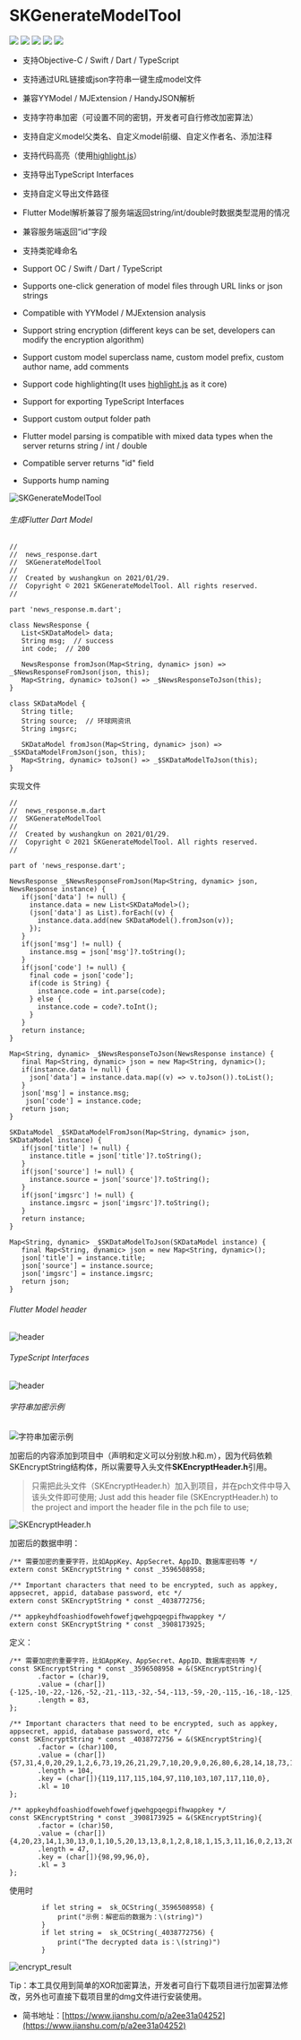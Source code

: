 # SKGenerateModelTool

[![](https://img.shields.io/badge/.dmg-4.2MB-brightgreen)](https://github.com/Xcoder1011/SKGenerateModelTool/blob/master/SKGenerateModelTool.dmg)  ![](https://img.shields.io/badge/Dart-flutter-blue)
    ![](https://img.shields.io/badge/TypeScript-interface-brightgreen)
    ![](https://img.shields.io/badge/Swift-91.7%25-brightgreen)
    ![](https://img.shields.io/badge/license-MIT-green)

- 支持Objective-C / Swift / Dart / TypeScript
- 支持通过URL链接或json字符串一键生成model文件
- 兼容YYModel / MJExtension / HandyJSON解析
- 支持字符串加密（可设置不同的密钥，开发者可自行修改加密算法）
- 支持自定义model父类名、自定义model前缀、自定义作者名、添加注释
- 支持代码高亮（使用[highlight.js](https://highlightjs.org/)）
- 支持导出TypeScript Interfaces
- 支持自定义导出文件路径
- Flutter Model解析兼容了服务端返回string/int/double时数据类型混用的情况
- 兼容服务端返回“id”字段
- 支持类驼峰命名

- Support OC / Swift / Dart / TypeScript
- Supports one-click generation of model files through URL links or json strings
- Compatible with YYModel / MJExtension analysis
- Support string encryption (different keys can be set, developers can modify the encryption algorithm)
- Support custom model superclass name, custom model prefix, custom author name, add comments
- Support code highlighting(It uses [highlight.js](https://highlightjs.org/) as it core)
- Support for exporting TypeScript Interfaces
- Support custom output folder path
- Flutter model parsing is compatible with mixed data types when the server returns string / int / double
- Compatible server returns "id" field
- Supports hump naming


![SKGenerateModelTool](../master/images/home.png)


###### 生成Flutter Dart Model

```
//
//  news_response.dart
//  SKGenerateModelTool
//
//  Created by wushangkun on 2021/01/29.
//  Copyright © 2021 SKGenerateModelTool. All rights reserved.
//

part 'news_response.m.dart';

class NewsResponse {
   List<SKDataModel> data;  
   String msg;  // success
   int code;  // 200

   NewsResponse fromJson(Map<String, dynamic> json) => _$NewsResponseFromJson(json, this);
   Map<String, dynamic> toJson() => _$NewsResponseToJson(this);
}

class SKDataModel {
   String title;  
   String source;  // 环球网资讯
   String imgsrc;  

   SKDataModel fromJson(Map<String, dynamic> json) => _$SKDataModelFromJson(json, this);
   Map<String, dynamic> toJson() => _$SKDataModelToJson(this);
}

```

实现文件

```
//
//  news_response.m.dart
//  SKGenerateModelTool
//
//  Created by wushangkun on 2021/01/29.
//  Copyright © 2021 SKGenerateModelTool. All rights reserved.
//

part of 'news_response.dart';

NewsResponse _$NewsResponseFromJson(Map<String, dynamic> json, NewsResponse instance) {
   if(json['data'] != null) {
     instance.data = new List<SKDataModel>();
     (json['data'] as List).forEach((v) {
       instance.data.add(new SKDataModel().fromJson(v));
     });
   }
   if(json['msg'] != null) {
     instance.msg = json['msg']?.toString();
   }
   if(json['code'] != null) {
     final code = json['code'];
     if(code is String) {
       instance.code = int.parse(code);
     } else {
       instance.code = code?.toInt();
     }
   }
   return instance;
}

Map<String, dynamic> _$NewsResponseToJson(NewsResponse instance) {
   final Map<String, dynamic> json = new Map<String, dynamic>();
   if(instance.data != null) {
     json['data'] = instance.data.map((v) => v.toJson()).toList();
   }
   json['msg'] = instance.msg;
    json['code'] = instance.code;
   return json;
}

SKDataModel _$SKDataModelFromJson(Map<String, dynamic> json, SKDataModel instance) {
   if(json['title'] != null) {
     instance.title = json['title']?.toString();
   }
   if(json['source'] != null) {
     instance.source = json['source']?.toString();
   }
   if(json['imgsrc'] != null) {
     instance.imgsrc = json['imgsrc']?.toString();
   }
   return instance;
}

Map<String, dynamic> _$SKDataModelToJson(SKDataModel instance) {
   final Map<String, dynamic> json = new Map<String, dynamic>();
   json['title'] = instance.title;
   json['source'] = instance.source;
   json['imgsrc'] = instance.imgsrc;
   return json;
}

```

###### Flutter Model header
![header](../master/images/flutter1.png)

###### TypeScript Interfaces
![header](../master/images/typescript.png)

###### 字符串加密示例
![字符串加密示例](../master/images/encrypt.png)

加密后的内容添加到项目中（声明和定义可以分别放.h和.m），因为代码依赖SKEncryptString结构体，所以需要导入头文件**SKEncryptHeader.h**引用。

> 只需把此头文件（SKEncryptHeader.h）加入到项目，并在pch文件中导入该头文件即可使用;
Just add this header file (SKEncryptHeader.h) to the project and import the header file in the pch file to use;

![SKEncryptHeader.h](../master/images/SKEncryptHeader.png)

加密后的数据申明：

```
/** 需要加密的重要字符，比如AppKey、AppSecret、AppID、数据库密码等 */
extern const SKEncryptString * const _3596508958;

/** Important characters that need to be encrypted, such as appkey, appsecret, appid, database password, etc */
extern const SKEncryptString * const _4038772756;

/** appkeyhdfoashiodfowehfowefjqwehgpqegpifhwappkey */
extern const SKEncryptString * const _3908173925;
```

定义：
```
/** 需要加密的重要字符，比如AppKey、AppSecret、AppID、数据库密码等 */
const SKEncryptString * const _3596508958 = &(SKEncryptString){
       .factor = (char)9,
       .value = (char[]){-125,-10,-22,-126,-52,-21,-113,-32,-54,-113,-59,-20,-115,-16,-18,-125,-19,-25,-126,-52,-21,-113,-57,-3,-115,-58,-52,-123,-42,-26,-116,-59,-2,-113,-52,-24,43,26,26,33,15,19,-119,-22,-21,43,26,26,57,15,9,24,15,30,-119,-22,-21,43,26,26,35,46,-119,-22,-21,-116,-1,-38,-116,-25,-60,-113,-48,-7,-113,-59,-20,-115,-54,-21,-115,-57,-29,0},
       .length = 83,
};

/** Important characters that need to be encrypted, such as appkey, appsecret, appid, database password, etc */
const SKEncryptString * const _4038772756 = &(SKEncryptString){
       .factor = (char)100,
       .value = (char[]){57,31,4,0,20,29,1,2,6,73,19,26,21,29,7,10,20,9,0,26,80,6,28,14,18,73,14,9,23,13,80,6,27,79,4,12,64,9,28,10,2,11,4,27,3,13,76,76,1,28,19,26,84,14,21,73,1,28,2,2,21,11,88,79,7,25,16,31,23,10,2,23,0,67,70,8,16,28,27,13,92,82,16,14,18,8,2,13,1,12,80,2,21,28,21,30,15,30,22,69,80,23,0,12,0},
       .length = 104,
       .key = (char[]){119,117,115,104,97,110,103,107,117,110,0},
       .kl = 10
};

/** appkeyhdfoashiodfowehfowefjqwehgpqegpifhwappkey */
const SKEncryptString * const _3908173925 = &(SKEncryptString){
       .factor = (char)50,
       .value = (char[]){4,20,23,14,1,30,13,0,1,10,5,20,13,13,8,1,2,8,18,1,15,3,11,16,0,2,13,20,19,2,13,3,23,20,1,0,21,13,1,13,19,6,21,20,12,0,29,0},
       .length = 47,
       .key = (char[]){98,99,96,0},
       .kl = 3
};
```

使用时

```
        if let string =  sk_OCString(_3596508958) {
            print("示例：解密后的数据为：\(string)")
        }
        if let string =  sk_OCString(_4038772756) {
            print("The decrypted data is：\(string)")
        }
```

![encrypt_result](../master/images/encrypt_result.png)

Tip：本工具仅用到简单的XOR加密算法，开发者可自行下载项目进行加密算法修改，另外也可直接下载项目里的dmg文件进行安装使用。

- 简书地址：[https://www.jianshu.com/p/a2ee31a04252](https://www.jianshu.com/p/a2ee31a04252)


